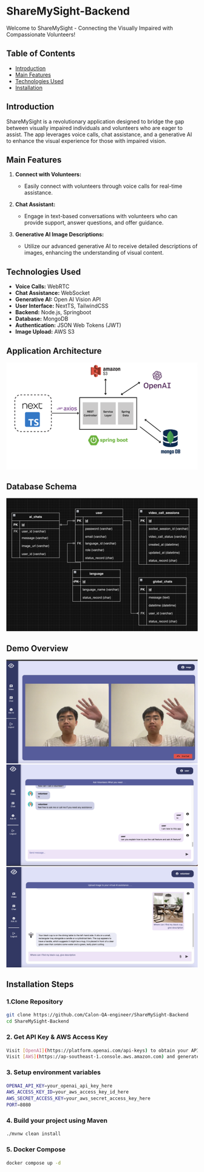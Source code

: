 # ShareMySight-Backend

Welcome to ShareMySight - Connecting the Visually Impaired with Compassionate Volunteers!

## Table of Contents

- [Introduction](#introduction)
- [Main Features](#main-features)
- [Technologies Used](#technologies-used)
- [Installation](#installation)

## Introduction

ShareMySight is a revolutionary application designed to bridge the gap between visually impaired individuals and volunteers who are eager to assist. The app leverages voice calls, chat assistance, and a generative AI to enhance the visual experience for those with impaired vision.

## Main Features

1. **Connect with Volunteers:**
    - Easily connect with volunteers through voice calls for real-time assistance.


2. **Chat Assistant:**
    - Engage in text-based conversations with volunteers who can provide support, answer questions, and offer guidance.


3. **Generative AI Image Descriptions:**
    - Utilize our advanced generative AI to receive detailed descriptions of images, enhancing the understanding of visual content.

## Technologies Used

- **Voice Calls:** WebRTC
- **Chat Assistance:** WebSocket
- **Generative AI:** Open AI Vision API
- **User Interface:** NextTS, TailwindCSS
- **Backend:** Node.js, Springboot
- **Database:** MongoDB
- **Authentication:** JSON Web Tokens (JWT)
- **Image Upload:** AWS S3

## Application Architecture

![Example Image](./doc/architecture.png)

## Database Schema

![Example Image](./doc/schema.png)

## Demo Overview
![Example Image](./doc/call.png)
![Example Image](./doc/realtime-chat.png)
![Example Image](./doc/ai-chat.png)


## Installation Steps
### 1.Clone Repository
```bash
git clone https://github.com/Calon-QA-engineer/ShareMySight-Backend
cd ShareMySight-Backend
```
### 2. Get API Key & AWS Access Key
```bash
Visit [OpenAI](https://platform.openai.com/api-keys) to obtain your API key.
Visit [AWS](https://ap-southeast-1.console.aws.amazon.com) and generate your own AWS S3 access key.
```
### 3. Setup environment variables
```bash
OPENAI_API_KEY=your_openai_api_key_here
AWS_ACCESS_KEY_ID=your_aws_access_key_id_here
AWS_SECRET_ACCESS_KEY=your_aws_secret_access_key_here
PORT=8080
```
### 4. Build your project using Maven
```bash
./mvnw clean install
```
### 5. Docker Compose
```bash
docker compose up -d
```

